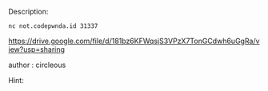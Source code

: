 Description:
```
nc not.codepwnda.id 31337
```
https://drive.google.com/file/d/181bz6KFWqsjS3VPzX7TonGCdwh6uGgRa/view?usp=sharing

author : circleous

Hint:
